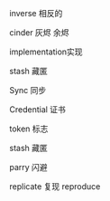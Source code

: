inverse 相反的

cinder 灰烬 余烬

implementation实现

stash 藏匿

Sync 同步

Credential 证书

token 标志

stash 藏匿

parry 闪避



replicate 复现 reproduce